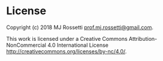 # License

Copyright (c) 2018 MJ Rossetti <prof.mj.rossetti@gmail.com>.

This work is licensed under a Creative Commons Attribution-NonCommercial 4.0 International License <http://creativecommons.org/licenses/by-nc/4.0/>.
